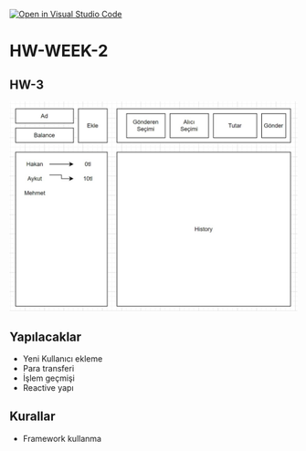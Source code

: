 [![Open in Visual Studio Code](https://classroom.github.com/assets/open-in-vscode-f059dc9a6f8d3a56e377f745f24479a46679e63a5d9fe6f495e02850cd0d8118.svg)](https://classroom.github.com/online_ide?assignment_repo_id=7002666&assignment_repo_type=AssignmentRepo)

# HW-WEEK-2

## HW-3

![](./assets/image.jpeg)

## Yapılacaklar
- Yeni Kullanıcı ekleme
- Para transferi
- İşlem geçmişi
- Reactive yapı

## Kurallar
- Framework kullanma
